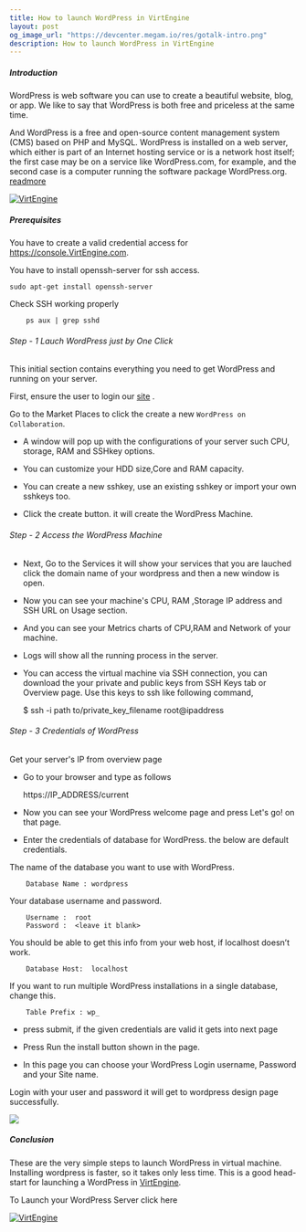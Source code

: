 ```yaml
---
title: How to launch WordPress in VirtEngine
layout: post
og_image_url: "https://devcenter.megam.io/res/gotalk-intro.png"
description: How to launch WordPress in VirtEngine
---
```


##### Introduction

WordPress is web software you can use to create a beautiful website, blog, or app. We like to say that WordPress is both free and priceless at the same time.

And WordPress is a free and open-source content management system (CMS) based on PHP and MySQL. WordPress is installed on a web server, which either is part of an Internet hosting service or is a network host itself; the first case may be on a service like WordPress.com, for example, and the second case is a computer running the software package WordPress.org. [readmore](https://wordpress.org/news/category/documentation/)

[![VirtEngine](#)](https://console.VirtEngine.com)

##### Prerequisites

You have to create a valid credential access for https://console.VirtEngine.com.

You have to install openssh-server for ssh access.

	sudo apt-get install openssh-server

Check SSH working properly

		ps aux | grep sshd

###### Step - 1 Lauch WordPress just by One Click

This initial section contains everything you need to get WordPress and running on your server.

First, ensure the user to login our [site](https://console.VirtEngine.com) .

Go to the Market Places to click the create a new `WordPress on Collaboration`.

* A window will pop up with the configurations of your server such CPU, storage, RAM and SSHkey options.

* You can customize your HDD size,Core and RAM capacity.

* You can create a new sshkey, use an existing sshkey or import your own sshkeys too.

* Click the create button. it will create the WordPress Machine.

###### Step - 2 Access the WordPress Machine
* Next, Go to the Services it will show your services that you are lauched click the domain name of your wordpress and then a new window is open.

* Now you can see your machine's CPU, RAM ,Storage IP address and SSH URL on Usage section.

* And you can see your Metrics charts of CPU,RAM and Network of your machine.

* Logs will show all the running process in the server.

* You can access the virtual machine via SSH connection, you can download the your private and public keys from SSH Keys tab or Overview page. Use this keys to ssh like following command,

	$ ssh -i path to/private_key_filename root@ipaddress


###### Step - 3 Credentials of WordPress

Get your server's IP from overview page

* Go to your browser and type as follows

	https://IP_ADDRESS/current

* Now you can see your WordPress welcome page and press Let's go! on that page.

* Enter the credentials of database for WordPress. the below are default credentials.

The name of the database you want to use with WordPress.

 		Database Name :	wordpress

Your database username and password.

        Username :  root
		Password :	<leave it blank>

You should be able to get this info from your web host, if localhost doesn’t work.

		Database Host:	localhost

If you want to run multiple WordPress installations in a single database, change this.

		Table Prefix : wp_

* press submit, if the given credentials are valid it gets into next page

* Press Run the install button shown in the page.

* In this page you can choose your WordPress Login username, Password and your Site name.

Login with your user and password it will get to wordpress design page successfully.

![](https://devcenter.megam.io/content/images/2016/05/wordpress.png)


##### Conclusion

These are the very simple steps to launch WordPress in virtual machine. Installing wordpress is faster, so it takes only less time. This is a good head-start for launching a WordPress in [VirtEngine](https://console.VirtEngine.com).

To Launch your WordPress Server click here


[![VirtEngine](#)](https://console.VirtEngine.com)
